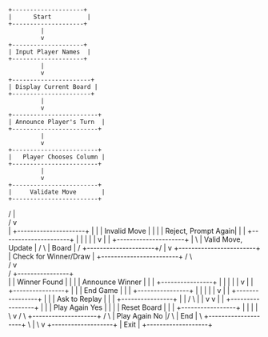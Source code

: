     +--------------------+
    |      Start          |
    +--------------------+
             |
             v
    +--------------------+
    | Input Player Names  |
    +--------------------+
             |
             v
    +----------------------+
    | Display Current Board |
    +----------------------+
             |
             v
    +------------------------+
    | Announce Player's Turn  |
    +------------------------+
             |
             v
    +------------------------+
    |   Player Chooses Column |
    +------------------------+
             |
             v
    +------------------------+
    |     Validate Move       |
    +------------------------+
   /        |                \
 /          v                 \
 |   +---------------------+  |
 |   |   Invalid Move       |  |
 |   |  Reject, Prompt Again|  |
 |   +---------------------+  |
 |          |                 |
 |          v                 |
 |   +---------------------+  |
 \   |  Valid Move, Update  |  /
   \ |  Board               | /
    \+---------------------+/
             |
             v
    +------------------------+
    | Check for Winner/Draw   |
    +------------------------+
    /            \           \
  /               v            \
 /        +----------------+     \
 |        |  Winner Found   |      |
 |        | Announce Winner |      |
 |        +----------------+      |
 |                |               |
 |                v               |
 |         +----------------+     |
 |         |   End Game     |     |
 |         +----------------+     |
 |                |               |
 |                v               |
 |         +----------------+     |
 |         | Ask to Replay  |     |
 |         +----------------+     |
 |         /         \            |
 |        v           v           |
 |  +-----------------+           |
 |  | Play Again Yes  |           |
 |  | Reset Board     |           |
 |  +-----------------+           |
 |               |                |
 \               v                /
  \       +--------------------+ /
   \      | Play Again No       |/
    \     |  End                |
     \    +--------------------+ 
      \               |
       \              v
        +-------------------+
        |       Exit        |
        +-------------------+
